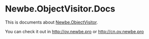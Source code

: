 # Newbe.ObjectVisitor.Docs

This is documents about [Newbe.ObjectVisitor](https://github.com/newbe36524/Newbe.ObjectVisitor).

You can check it out in http://ov.newbe.pro or http://cn.ov.newbe.pro
